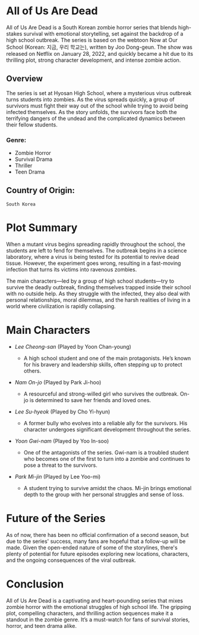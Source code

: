 # **All of Us Are Dead**  

  All of Us Are Dead is a South Korean zombie horror series that blends high-stakes survival with emotional storytelling, set against the backdrop of a high school outbreak. The series is based on the webtoon Now at Our School (Korean: 지금, 우리 학교는), written by Joo Dong-geun. The show was released on Netflix on January 28, 2022, and quickly became a hit due to its thrilling plot, strong character development, and intense zombie action.

## **Overview**
  The series is set at Hyosan High School, where a mysterious virus outbreak turns students into zombies. As the virus spreads quickly, a group of survivors must fight their way out of the school while trying to avoid being infected themselves. As the story unfolds, the survivors face both the terrifying dangers of the undead and the complicated dynamics between their fellow students.

 ### **Genre:**
 - Zombie Horror
 - Survival Drama
 - Thriller
 - Teen Drama

## **Country of Origin:**
    South Korea

# **Plot Summary** 
  When a mutant virus begins spreading rapidly throughout the school, the students are left to fend for themselves. The outbreak begins in a science laboratory, where a virus is being tested for its potential to revive dead tissue. However, the experiment goes wrong, resulting in a fast-moving infection that turns its victims into ravenous zombies.
  
  The main characters—led by a group of high school students—try to survive the deadly outbreak, finding themselves trapped inside their school with no outside help. As they struggle with the infected, they also deal with personal relationships, moral dilemmas, and the harsh realities of living in a world where civilization is rapidly collapsing.

# **Main Characters**

- *Lee Cheong-san* (Played by Yoon Chan-young)
  
  -  A high school student and one of the main protagonists. He’s known for his bravery and leadership skills, often stepping up to protect others.
- *Nam On-jo* (Played by Park Ji-hoo)
  
  - A resourceful and strong-willed girl who survives the outbreak. On-jo is determined to save her friends and loved ones.
- *Lee Su-hyeok* (Played by Cho Yi-hyun)
  
  - A former bully who evolves into a reliable ally for the survivors. His character undergoes significant development throughout the series.
- *Yoon Gwi-nam* (Played by Yoo In-soo)
  
  - One of the antagonists of the series. Gwi-nam is a troubled student who becomes one of the first to turn into a zombie and continues to pose a threat to the survivors.
    
- *Park Mi-jin* (Played by Lee Yoo-mi)
  - A student trying to survive amidst the chaos. Mi-jin brings emotional depth to the group with her personal struggles and sense of loss.


 # **Future of the Series**
   As of now, there has been no official confirmation of a second season, but due to the series' success, many fans are hopeful that a follow-up will be made. Given the open-ended nature of some of the storylines, there's plenty of potential for future episodes exploring new locations, characters, and the ongoing consequences of the viral outbreak.

 # **Conclusion**

  All of Us Are Dead is a captivating and heart-pounding series that mixes zombie horror with the emotional struggles of high school life. The gripping plot, compelling characters, and thrilling action sequences make it a standout in the zombie genre. It’s a must-watch for fans of survival stories, horror, and teen drama alike.
